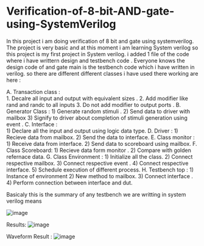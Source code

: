 # Verification-of-8-bit-AND-gate-using-SystemVerilog
In this project i am doing verification of 8 bit and gate using systemverilog. The project is very basic and at this moment i am learning System verilog so this project is my first project in System verilog. i added 1 file of the code where i have writtern design and testbench code . Everyone knows the design code of and gate main is the testbench code which i have written in verilog. so there are different different classes i have used there working are here : 

A. Transaction class :  
            1. Decalre all input and output with equivalent sizes . 
			      2. Add modifier like rand and randc to all inputs 
			      3. Do not add modifier to output ports . 
B. Generator Class :
				1)  Generate random stimuli . 
				2) Send data to driver with mailbox 
				3) Signify to driver about completion of stimuli generation using event .
C. Interface :  
				1) Declare all the input and output using logic data type. 
D. Driver : 
				1) Recieve data from mailbox. 
				2) Send the data to interface. 
E. Class monitor : 
				1) Receive data from interface. 
				2) Send data to scoreboard using mailbox. 
F. Class Scoreboard: 
				1) Recieve data form monitor . 
				2) Compare with golden refernace data. 
G.  Class Environment :
				1)  Initialize all the class. 
				2) Connect respective mailbox. 
				3) Connect respective event . 
				4) Connect respective interface. 
				5) Schedule execution of different process. 
H. Testbench top : 
				1) Instance of environment 
				2) New method to mailbox. 
				3) Connect interface . 
				4) Perform connection between interface and dut. 
    
 Basicaly this is the summary of any testbench we are writting in system verilog means 

![image](https://github.com/kapi36/Verification-of-8-bit-AND-gate-using-SystemVerilog/assets/110424577/0c95fbc7-5041-485c-b4d8-015598303ec5)

   


Results: 
![image](https://github.com/kapi36/Verification-of-8-bit-AND-gate-using-SystemVerilog/assets/110424577/1efe968e-f9c9-41e3-bcae-6ffca039a602)


Waveform Result : 
![image](https://github.com/kapi36/Verification-of-8-bit-AND-gate-using-SystemVerilog/assets/110424577/c9db312b-fc1b-40a0-b505-48f557f909ea)



